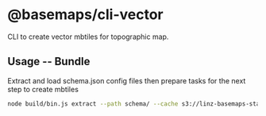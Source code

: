 # @basemaps/cli-vector

CLI to create vector mbtiles for topographic map.

## Usage -- Bundle

Extract and load schema.json config files then prepare tasks for the next step to create mbtiles

```bash
node build/bin.js extract --path schema/ --cache s3://linz-basemaps-staging/vector/cache/
```
